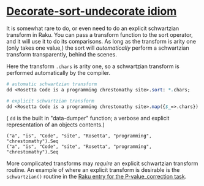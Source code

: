 [1]: https://rosettacode.org/wiki/Decorate-sort-undecorate_idiom

# [Decorate-sort-undecorate idiom][1]

It is somewhat rare to do, or even need to do an explicit schwartzian transform in Raku. You can pass a transform function to the sort operator, and it will use it to do its comparisons. As long as the transform is arity one (only takes one value,) the sort will *automatically* perform a schwartzian transform transparently, behind the scenes.



Here the transform `.chars` is arity one, so a schwartzian transform is performed automatically by the compiler.

```perl
# automatic schwartzian transform
dd <Rosetta Code is a programming chrestomathy site>.sort: *.chars;

# explicit schwartzian transform
dd <Rosetta Code is a programming chrestomathy site>.map({$_=>.chars}).sort({$^one.value cmp $^the-other.value}).map({.key});
```


( `dd` is the built in "data-dumper" function; a verbose and explicit representation of an objects contents.)


```
("a", "is", "Code", "site", "Rosetta", "programming", "chrestomathy").Seq
("a", "is", "Code", "site", "Rosetta", "programming", "chrestomathy").Seq
```


More complicated transforms may *require* an explicit schwartzian transform routine. An example of where an explicit transform is desirable is the `schwartzian()` routine in the [Raku entry for the P-value_correction task](https://rosettacode.org/wiki/P-value_correction#Raku).
